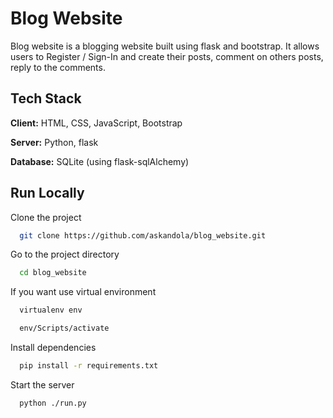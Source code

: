 
# Blog Website

Blog website is a blogging website built using flask and bootstrap. It allows users to Register / Sign-In and create their posts, comment on others posts, reply to the comments.

## Tech Stack

**Client:** HTML, CSS, JavaScript, Bootstrap

**Server:** Python, flask

**Database:** SQLite (using flask-sqlAlchemy)

## Run Locally

Clone the project

```bash
  git clone https://github.com/askandola/blog_website.git
```

Go to the project directory

```bash
  cd blog_website
```

If you want use virtual environment

```bash
  virtualenv env
```

```bash
  env/Scripts/activate
```

Install dependencies

```bash
  pip install -r requirements.txt
```

Start the server

```bash
  python ./run.py
```
